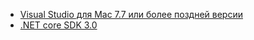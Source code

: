 * [Visual Studio для Mac 7.7 или более поздней версии](https://visualstudio.microsoft.com/vs/mac/)
* [.NET core SDK 3.0](https://dotnet.microsoft.com/download/dotnet-core/3.0)